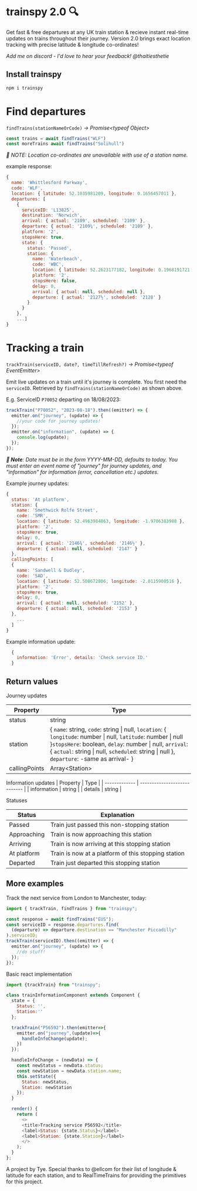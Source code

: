 # trainspy 2.0 🔍

Get fast & free departures at any UK train station & recieve instant real-time updates on trains throughout their journey. Version 2.0 brings exact location tracking with precise latitude & longitude co-ordinates!

_Add me on discord - I'd love to hear your feedback! @thaitiesthetie_

## Install trainspy

```js
npm i trainspy
```

# Find departures

`findTrains(stationNameOrCode)` _-> Promise\<typeof Object>_

```js
const trains = await findTrains("WLF")
const moreTrains await findTrains("Solihull")
```

_🌻 NOTE: Location co-ordinates are unavailable with use of a station name._

example response:

```js
{
  name: 'Whittlesford Parkway',
  code: 'WLF',
  location: { latitude: 52.1035981209, longitude: 0.1656457011 },
  departures: [
    {
      serviceID: 'L13825',
      destination: 'Norwich',
      arrival: { actual: '2109', scheduled: '2109' },
      departure: { actual: '2109¼', scheduled: '2109' },
      platform: '2',
      stopsHere: true,
      state: {
        status: 'Passed',
        station: {
          name: 'Waterbeach',
          code: 'WBC',
          location: { latitude: 52.2623177182, longitude: 0.1968191721 },
          platform: '2',
          stopsHere: false,
          delay: 0,
          arrival: { actual: null, scheduled: null },
          departure: { actual: '2127½', scheduled: '2128' }
        }
      }
    },
    ...]
}
```

# Tracking a train

`trackTrain(serviceID, date?, timeTillRefresh?)` _-> Promise\<typeof EventEmitter>_

Emit live updates on a train until it's journey is complete. You first need the `serviceID`. Retrieved by `findTrains(stationNameOrCode)` as shown above.

E.g. ServiceID `P70052` departing on 18/08/2023:

```js
trackTrain("P70052", "2023-08-18").then((emitter) => {
  emitter.on("journey", (update) => {
    //your code for journey updates!
  });
  emitter.on("information", (update) => {
    console.log(update);
  });
});
```

_**🌻 Note**: Date must be in the form YYYY-MM-DD, defaults to today. You must enter an event name of "journey" for journey updates, and "information" for information (error, cancellation etc.) updates._

Example journey updates:

```js
{
  status: 'At platform',
  station: {
    name: 'Smethwick Rolfe Street',
    code: 'SMR',
    location: { latitude: 52.4963984863, longitude: -1.9706383988 },
    platform: '2',
    stopsHere: true,
    delay: 0,
    arrival: { actual: '2146¾', scheduled: '2146½' },
    departure: { actual: null, scheduled: '2147' }
  },
  callingPoints: [
  {
    name: 'Sandwell & Dudley',
    code: 'SAD',
    location: { latitude: 52.508672806, longitude: -2.0115900516 },
    platform: '2',
    stopsHere: true,
    delay: 0,
    arrival: { actual: null, scheduled: '2152' },
    departure: { actual: null, scheduled: '2153' }
  },
    ...
  ]
}
```

Example information update:

```js
  {
    information: 'Error', details: 'Check service ID.'
  }
```

## Return values

Journey updates

| Property      | Type                   |
| ------------- | -----------------------|
| status        | string                 |
| station       | { `name`: string, `code`: string \| null, `location`: { `longitude`: number \| null, `latitude`: number \| null }`stopsHere`: boolean, `delay`: number \| null, `arrival`: { `actual`: string \| null, `scheduled`: string \| null }, `departure`: -same as arrival- } |
| callingPoints | Array\<Station> |

Information updates
| Property | Type |
| ------------- | ---------------------------- |
| information | string |
| details | string |

Statuses

| Status      | Explanation                                         |
| ----------- | --------------------------------------------------- |
| Passed      | Train just passed this non-stopping station         |
| Approaching | Train is now approaching this station               |
| Arriving    | Train is now arriving at this stopping station      |
| At platform | Train is now at a platform of this stopping station |
| Departed    | Train just departed this stopping station           |

## More examples

Track the next service from London to Manchester, today:

```js
import { trackTrain, findTrains } from "trainspy";

const response = await findTrains("EUS");
const serviceID = response.departures.find(
  (departure) => departure.destination == "Manchester Piccadilly"
).serviceID;
trackTrain(serviceID).then((emitter) => {
  emitter.on("journey", (update) => {
    //do stuff!
  });
});
```

Basic react implementation

```js
import {trackTrain} from "trainspy";

class trainInformationComponent extends Component {
  state = {
    Status: '',
    Station:''
  };

  trackTrain("P56592").then(emitter=>{
    emitter.on("journey",(update)=>{
      handleInfoChange(update);
    })
  });

  handleInfoChange = (newData) => {
    const newStatus = newData.status;
    const newStation = newData.station.name;
    this.setState({
      Status: newStatus,
      Station: newStation
    });
  }

  render() {
    return (
      <>
      <title>Tracking service P56592</title>
      <label>Status: {state.Status}</label>
      <label>Station: {state.Station}</label>
      </>
    );
  }
};
```

A project by Tye.
Special thanks to @ellcom for their list of longitude & latitude for each station, and to RealTimeTrains for providing the primitives for this project.
